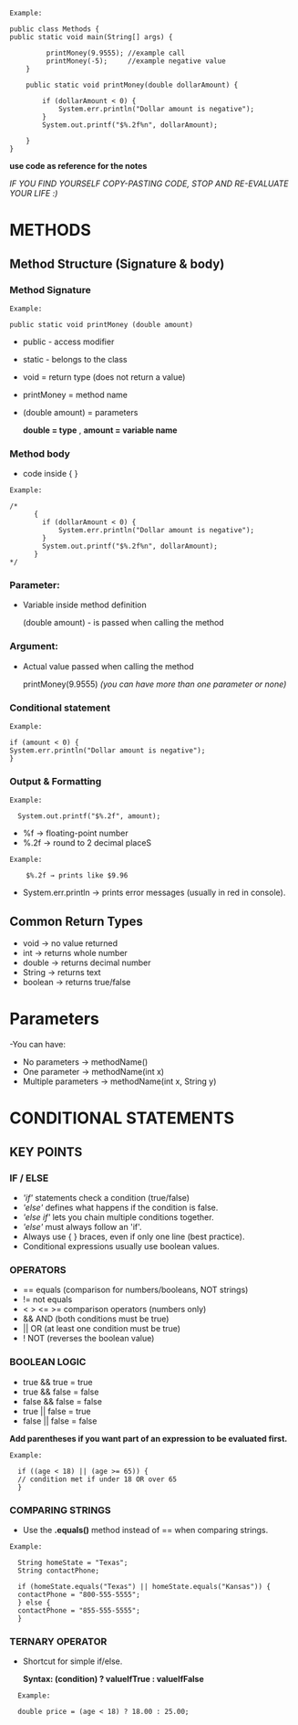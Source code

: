 
```
Example:

public class Methods {
public static void main(String[] args) {

         printMoney(9.9555); //example call
         printMoney(-5);     //example negative value
    }

    public static void printMoney(double dollarAmount) {

        if (dollarAmount < 0) {
            System.err.println("Dollar amount is negative");
        }
        System.out.printf("$%.2f%n", dollarAmount);

    }
}
```
**use code as reference for the notes**

*IF YOU FIND YOURSELF COPY-PASTING CODE, STOP AND RE-EVALUATE YOUR LIFE :)*

# METHODS
## **Method Structure** (Signature & body)
### Method Signature
```
Example:

public static void printMoney (double amount) 
```
- public - access modifier
- static - belongs to the class
- void = return type (does not return a value)
- printMoney = method name
- (double amount) = parameters

    **double = type** ,
**amount = variable name**

### Method body
* code inside { }
```
Example:

/*
      {
        if (dollarAmount < 0) {
            System.err.println("Dollar amount is negative");
        }
        System.out.printf("$%.2f%n", dollarAmount);
      }
*/
```

### Parameter:
- Variable inside method definition

    (double amount) - is passed when calling the method

### Argument:
- Actual value passed when calling the method

    printMoney(9.9555)
*(you can have more than one parameter or none)*

### Conditional statement
```
Example:

if (amount < 0) {
System.err.println("Dollar amount is negative");
}
```
### Output & Formatting
```
Example:

  System.out.printf("$%.2f", amount);
  ```
  - %f → floating-point number
  - %.2f → round to 2 decimal placeS
```
Example:

    $%.2f → prints like $9.96
```
  - System.err.println → prints error messages (usually in red in console).

## **Common Return Types**
- void → no value returned
- int → returns whole number
- double → returns decimal number
- String → returns text
- boolean → returns true/false

# **Parameters**
-You can have:
- No parameters → methodName()
- One parameter → methodName(int x)
- Multiple parameters → methodName(int x, String y)


# CONDITIONAL STATEMENTS
## KEY POINTS
### IF / ELSE
- *'if'* statements check a condition (true/false)
- *'else'* defines what happens if the condition is false.
- *'else if'* lets you chain multiple conditions together.
- *'else'* must always follow an 'if'.
- Always use { } braces, even if only one line (best practice).
- Conditional expressions usually use boolean values.

### OPERATORS
- ==   equals (comparison for numbers/booleans, NOT strings)
- !=   not equals
- < > <= >=   comparison operators (numbers only)
- &&   AND (both conditions must be true)
- ||   OR  (at least one condition must be true)
- !    NOT (reverses the boolean value)

### BOOLEAN LOGIC
- true  && true   = true
- true  && false  = false
- false && false  = false
- true  || false  = true
- false || false  = false



**Add parentheses if you want part of an expression to be evaluated first.**
```
Example:

  if ((age < 18) || (age >= 65)) {
  // condition met if under 18 OR over 65
  }
```
### COMPARING STRINGS
- Use the **.equals()** method instead of == when comparing strings.
```
Example:

  String homeState = "Texas";
  String contactPhone;

  if (homeState.equals("Texas") || homeState.equals("Kansas")) {
  contactPhone = "800-555-5555";
  } else {
  contactPhone = "855-555-5555";
  }
```
### TERNARY OPERATOR
- Shortcut for simple if/else.

  **Syntax: (condition) ? valueIfTrue : valueIfFalse**
```
  Example:
  
  double price = (age < 18) ? 18.00 : 25.00;
```
